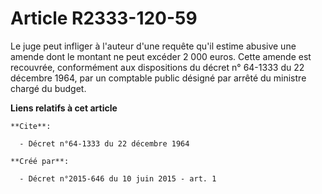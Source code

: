 # Article R2333-120-59

Le juge peut infliger à l'auteur d'une requête qu'il estime abusive une amende dont le montant ne peut excéder 2 000 euros.
Cette amende est recouvrée, conformément aux dispositions du décret n° 64-1333 du 22 décembre 1964, par un comptable public
désigné par arrêté du ministre chargé du budget.

**Liens relatifs à cet article**

	**Cite**:

	  - Décret n°64-1333 du 22 décembre 1964

	**Créé par**:

	  - Décret n°2015-646 du 10 juin 2015 - art. 1
